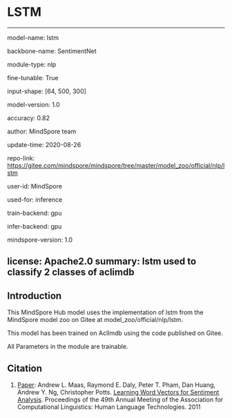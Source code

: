 # LSTM

---

model-name: lstm

backbone-name: SentimentNet

module-type: nlp 

fine-tunable: True

input-shape: [64, 500, 300]

model-version: 1.0

accuracy: 0.82


author: MindSpore team

update-time: 2020-08-26

repo-link: https://gitee.com/mindspore/mindspore/tree/master/model_zoo/official/nlp/lstm

user-id: MindSpore

used-for: inference

train-backend: gpu

infer-backend: gpu

mindspore-version: 1.0

license: Apache2.0
summary: lstm used to classify 2 classes of aclimdb
---


## Introduction

This MindSpore Hub model uses the implementation of lstm from the MindSpore model zoo on Gitee at model_zoo/official/nlp/lstm.

This model has been trained on AclImdb using the code published on Gitee.

All Parameters in the module are trainable.

## Citation

1. [Paper](https://www.aclweb.org/anthology/P11-1015/):  Andrew L. Maas, Raymond E. Daly, Peter T. Pham, Dan Huang, Andrew Y. Ng, Christopher Potts. [Learning Word Vectors for Sentiment Analysis](https://www.aclweb.org/anthology/P11-1015/). Proceedings of the 49th Annual Meeting of the Association for Computational Linguistics: Human Language Technologies. 2011

